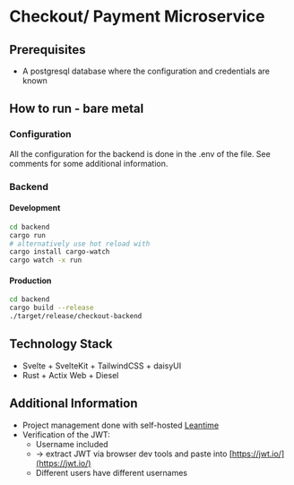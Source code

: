 # Checkout/ Payment Microservice

## Prerequisites
* A postgresql database where the configuration and credentials are known

## How to run - bare metal

### Configuration
All the configuration for the backend is done in the .env of the file. See comments for some additional information.

### Backend
#### Development
```bash
cd backend
cargo run 
# alternatively use hot reload with
cargo install cargo-watch
cargo watch -x run
```

#### Production
```bash
cd backend
cargo build --release
./target/release/checkout-backend
```

## Technology Stack
* Svelte + SvelteKit + TailwindCSS + daisyUI 
* Rust + Actix Web + Diesel

## Additional Information
* Project management done with self-hosted [Leantime](https://github.com/Leantime/leantime)
* Verification of the JWT: 
  * Username included 
  * -> extract JWT via browser dev tools and paste into [https://jwt.io/](https://jwt.io/)
  * Different users have different usernames